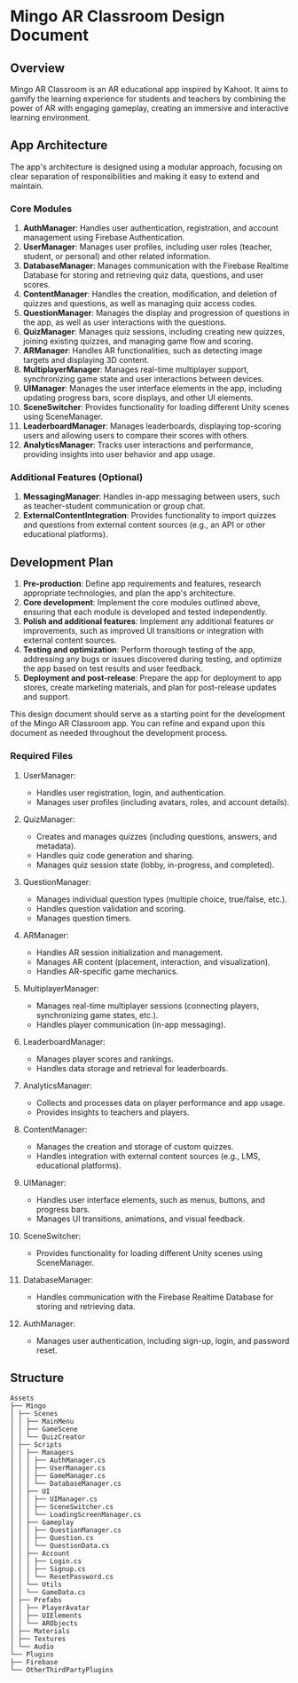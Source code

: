 # Mingo AR Classroom Design Document

## Overview

Mingo AR Classroom is an AR educational app inspired by Kahoot. It aims to gamify the learning experience for students and teachers by combining the power of AR with engaging gameplay, creating an immersive and interactive learning environment.

## App Architecture

The app's architecture is designed using a modular approach, focusing on clear separation of responsibilities and making it easy to extend and maintain.

### Core Modules

1. **AuthManager**: Handles user authentication, registration, and account management using Firebase Authentication.
2. **UserManager**: Manages user profiles, including user roles (teacher, student, or personal) and other related information.
3. **DatabaseManager**: Manages communication with the Firebase Realtime Database for storing and retrieving quiz data, questions, and user scores.
4. **ContentManager**: Handles the creation, modification, and deletion of quizzes and questions, as well as managing quiz access codes.
5. **QuestionManager**: Manages the display and progression of questions in the app, as well as user interactions with the questions.
6. **QuizManager**: Manages quiz sessions, including creating new quizzes, joining existing quizzes, and managing game flow and scoring.
7. **ARManager**: Handles AR functionalities, such as detecting image targets and displaying 3D content.
8. **MultiplayerManager**: Manages real-time multiplayer support, synchronizing game state and user interactions between devices.
9. **UIManager**: Manages the user interface elements in the app, including updating progress bars, score displays, and other UI elements.
10. **SceneSwitcher**: Provides functionality for loading different Unity scenes using SceneManager.
11. **LeaderboardManager**: Manages leaderboards, displaying top-scoring users and allowing users to compare their scores with others.
12. **AnalyticsManager**: Tracks user interactions and performance, providing insights into user behavior and app usage.

### Additional Features (Optional)

1. **MessagingManager**: Handles in-app messaging between users, such as teacher-student communication or group chat.
2. **ExternalContentIntegration**: Provides functionality to import quizzes and questions from external content sources (e.g., an API or other educational platforms).

## Development Plan

1. **Pre-production**: Define app requirements and features, research appropriate technologies, and plan the app's architecture.
2. **Core development**: Implement the core modules outlined above, ensuring that each module is developed and tested independently.
3. **Polish and additional features**: Implement any additional features or improvements, such as improved UI transitions or integration with external content sources.
4. **Testing and optimization**: Perform thorough testing of the app, addressing any bugs or issues discovered during testing, and optimize the app based on test results and user feedback.
5. **Deployment and post-release**: Prepare the app for deployment to app stores, create marketing materials, and plan for post-release updates and support.

This design document should serve as a starting point for the development of the Mingo AR Classroom app. You can refine and expand upon this document as needed throughout the development process.

### Required Files

1.  UserManager:
    - Handles user registration, login, and authentication.
    - Manages user profiles (including avatars, roles, and account details).
2.  QuizManager:
    - Creates and manages quizzes (including questions, answers, and metadata).
    - Handles quiz code generation and sharing.
    - Manages quiz session state (lobby, in-progress, and completed).
3.  QuestionManager:
    - Manages individual question types (multiple choice, true/false, etc.).
    - Handles question validation and scoring.
    - Manages question timers.
4.  ARManager:
    - Handles AR session initialization and management.
    - Manages AR content (placement, interaction, and visualization).
    - Handles AR-specific game mechanics.
5.  MultiplayerManager:
    - Manages real-time multiplayer sessions (connecting players, synchronizing game states, etc.).
    - Handles player communication (in-app messaging).
6.  LeaderboardManager:
    - Manages player scores and rankings.
    - Handles data storage and retrieval for leaderboards.
7.  AnalyticsManager:

    - Collects and processes data on player performance and app usage.
    - Provides insights to teachers and players.

8.  ContentManager:
    - Manages the creation and storage of custom quizzes.
    - Handles integration with external content sources (e.g., LMS, educational platforms).
9.  UIManager:
    - Handles user interface elements, such as menus, buttons, and progress bars.
    - Manages UI transitions, animations, and visual feedback.
10. SceneSwitcher:

    - Provides functionality for loading different Unity scenes using SceneManager.

11. DatabaseManager:

    - Handles communication with the Firebase Realtime Database for storing and retrieving data.

12. AuthManager:

    - Manages user authentication, including sign-up, login, and password reset.

## Structure

```
Assets
├── Mingo
│ ├── Scenes
│ │ ├── MainMenu
│ │ ├── GameScene
│ │ └── QuizCreator
│ ├── Scripts
│ │ ├── Managers
│ │ │ ├── AuthManager.cs
│ │ │ ├── UserManager.cs
│ │ │ ├── GameManager.cs
│ │ │ └── DatabaseManager.cs
│ │ ├── UI
│ │ │ ├── UIManager.cs
│ │ │ ├── SceneSwitcher.cs
│ │ │ └── LoadingScreenManager.cs
│ │ ├── Gameplay
│ │ │ ├── QuestionManager.cs
│ │ │ ├── Question.cs
│ │ │ └── QuestionData.cs
│ │ ├── Account
│ │ │ ├── Login.cs
│ │ │ ├── Signup.cs
│ │ │ └── ResetPassword.cs
│ │ └── Utils
│ │ └── GameData.cs
│ ├── Prefabs
│ │ ├── PlayerAvatar
│ │ ├── UIElements
│ │ └── ARObjects
│ ├── Materials
│ ├── Textures
│ └── Audio
└── Plugins
├── Firebase
└── OtherThirdPartyPlugins
```

